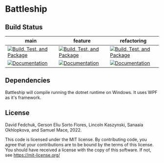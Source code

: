 # Battleship
## Build Status
| main | feature | refactoring |
|------|---------|-------------|
| [![Build, Test, and Package](https://github.com/c-sharp-battleship/c-sharp-battleship/actions/workflows/dotnet-desktop.yml/badge.svg?branch=main)](https://github.com/c-sharp-battleship/c-sharp-battleship/actions/workflows/dotnet-desktop.yml) | [![Build, Test, and Package](https://github.com/c-sharp-battleship/c-sharp-battleship/actions/workflows/dotnet-desktop.yml/badge.svg?branch=feature)](https://github.com/c-sharp-battleship/c-sharp-battleship/actions/workflows/dotnet-desktop.yml) | [![Build, Test, and Package](https://github.com/c-sharp-battleship/c-sharp-battleship/actions/workflows/dotnet-desktop.yml/badge.svg?branch=refactoring)](https://github.com/c-sharp-battleship/c-sharp-battleship/actions/workflows/dotnet-desktop.yml) |
| [![Documentation](https://github.com/c-sharp-battleship/c-sharp-battleship/actions/workflows/doxygen-build.yml/badge.svg?branch=main)](https://github.com/c-sharp-battleship/c-sharp-battleship/actions/workflows/doxygen-build.yml) | [![Documentation](https://github.com/c-sharp-battleship/c-sharp-battleship/actions/workflows/doxygen-build.yml/badge.svg?branch=feature)](https://github.com/c-sharp-battleship/c-sharp-battleship/actions/workflows/doxygen-build.yml) | [![Documentation](https://github.com/c-sharp-battleship/c-sharp-battleship/actions/workflows/doxygen-build.yml/badge.svg?branch=refactoring)](https://github.com/c-sharp-battleship/c-sharp-battleship/actions/workflows/doxygen-build.yml) |

## Dependencies
Battleship will compile running the dotnet runtime on Windows. It uses WPF as it's framework.

## License
David Fedchuk, Gerson Eliu Sorto Flores, Lincoln Kaszynski, Sanaaia Okhlopkova, and Samuel Mace, 2022.

This code is licensed under the MIT license.
By contributing code, you agree that your contributions are to be bound by the terms of this license.
You should have received a license with the copy of this software. If not, see https://mit-license.org/